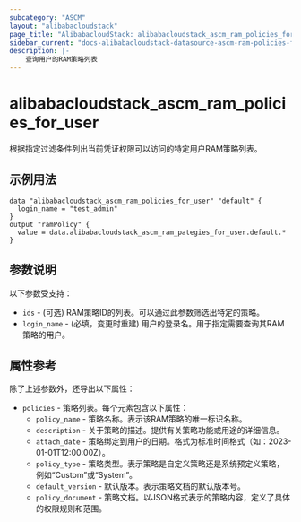 ```yaml
---
subcategory: "ASCM"
layout: "alibabacloudstack"
page_title: "AlibabacloudStack: alibabacloudstack_ascm_ram_policies_for_user"
sidebar_current: "docs-alibabacloudstack-datasource-ascm-ram-policies-for-user"
description: |-
    查询用户的RAM策略列表
---
```


# alibabacloudstack_ascm_ram_policies_for_user

根据指定过滤条件列出当前凭证权限可以访问的特定用户RAM策略列表。

## 示例用法

```
data "alibabacloudstack_ascm_ram_policies_for_user" "default" {
  login_name = "test_admin"
}
output "ramPolicy" {
  value = data.alibabacloudstack_ascm_ram_pategies_for_user.default.*
}

```

## 参数说明

以下参数受支持：

* `ids` - (可选) RAM策略ID的列表。可以通过此参数筛选出特定的策略。
* `login_name` - (必填，变更时重建) 用户的登录名。用于指定需要查询其RAM策略的用户。

## 属性参考

除了上述参数外，还导出以下属性：

* `policies` - 策略列表。每个元素包含以下属性：
  * `policy_name` - 策略名称。表示该RAM策略的唯一标识名称。
  * `description` - 关于策略的描述。提供有关策略功能或用途的详细信息。
  * `attach_date` - 策略绑定到用户的日期。格式为标准时间格式（如：2023-01-01T12:00:00Z）。
  * `policy_type` - 策略类型。表示策略是自定义策略还是系统预定义策略，例如“Custom”或“System”。
  * `default_version` - 默认版本。表示策略文档的默认版本号。
  * `policy_document` - 策略文档。以JSON格式表示的策略内容，定义了具体的权限规则和范围。